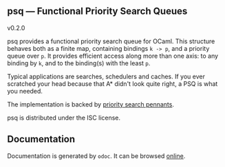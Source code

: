 ## psq — Functional Priority Search Queues

v0.2.0

psq provides a functional priority search queue for OCaml. This structure
behaves both as a finite map, containing bindings `k -> p`, and a priority queue
over `p`. It provides efficient access along more than one axis: to any binding
by `k`, and to the binding(s) with the least `p`.

Typical applications are searches, schedulers and caches. If you ever scratched
your head because that A\* didn't look quite right, a PSQ is what you needed.

The implementation is backed by [priority search pennants][hinze].

psq is distributed under the ISC license.

[hinze]: https://www.cs.ox.ac.uk/ralf.hinze/publications/ICFP01.pdf

## Documentation

Documentation is generated by `odoc`. It can be browsed [online][doc].

[doc]: https://pqwy.github.io/psq/doc/psq/
